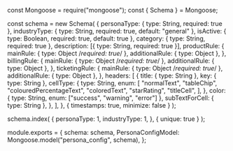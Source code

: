 const Mongoose = require("mongoose");
const { Schema } = Mongoose;

const schema = new Schema(
	{
		personaType: { type: String, required: true },
		industryType: { type: String, required: true, default: "general" },
		isActive: { type: Boolean, required: true, default: true },
		category: { type: String, required: true },
		description: [{ type: String, required: true }],
		productRule: {
			mainRule: { type: Object /*required: true*/ },
			additionalRule: { type: Object },
		},
		billingRule: {
			mainRule: { type: Object /*required: true*/ },
			additionalRule: { type: Object },
		},
		ticketingRule: {
			mainRule: { type: Object /*required: true*/ },
			additionalRule: { type: Object },
		},
		headers: [
			{
				title: { type: String },
				key: { type: String },
				cellType: {
					type: String,
					enum: [
						"normalText",
						"tableChip",
						"colouredPercentageText",
						"coloredText",
						"starRating",
						"titleCell",
					],
				},
				color: { type: String, enum: ["success", "warning", "error"] },
				subTextForCell: { type: String },
			},
		],
	},
	{ timestamps: true, minimize: false }
);

schema.index(
	{
		personaType: 1,
		industryType: 1,
	},
	{ unique: true }
);

module.exports = {
	schema: schema,
	PersonaConfigModel: Mongoose.model("persona_config", schema),
};
